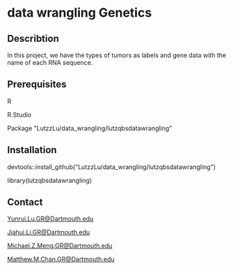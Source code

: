 # data wrangling Genetics

## Describtion
In this project, we have the types of tumors as labels and gene data with the name of each RNA sequence. 

## Prerequisites
R

R.Studio

Package "LutzzLu/data_wrangling/lutzqbsdatawrangling"

## Installation
devtools::install_github("LutzzLu/data_wrangling/lutzqbsdatawrangling")

library(lutzqbsdatawrangling)

## Contact
Yunrui.Lu.GR@Dartmouth.edu

Jiahui.Li.GR@Dartmouth.edu

Michael.Z.Meng.GR@Dartmouth.edu

Matthew.M.Chan.GR@Dartmouth.edu
